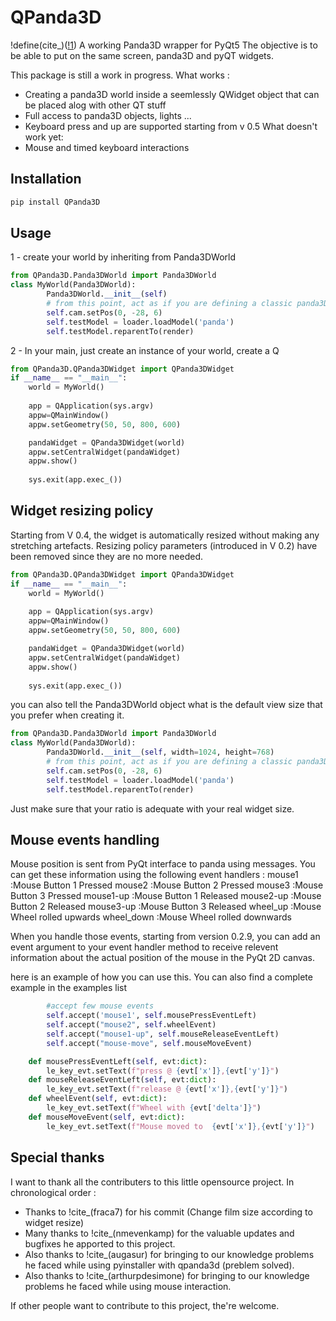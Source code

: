 
# QPanda3D
!define(cite_)([!1](https://github.com/!1))
A working Panda3D wrapper for PyQt5
The objective is to be able to put on the same screen, panda3D and pyQT widgets.

This package is still a work in progress.
What works :

- Creating a panda3D world inside a seemlessly QWidget object that can be placed alog with other QT stuff
- Full access to panda3D objects, lights ...
- Keyboard press and up are supported starting from v 0.5
What doesn't work yet:
- Mouse and timed keyboard interactions

## Installation

```bash
pip install QPanda3D
```

## Usage

1 - create your world by inheriting from Panda3DWorld

```python
from QPanda3D.Panda3DWorld import Panda3DWorld
class MyWorld(Panda3DWorld):
        Panda3DWorld.__init__(self)
        # from this point, act as if you are defining a classic panda3D environment
        self.cam.setPos(0, -28, 6)
        self.testModel = loader.loadModel('panda')
        self.testModel.reparentTo(render)
```

2 - In your main, just create an instance of your world, create a Q

```python
from QPanda3D.QPanda3DWidget import QPanda3DWidget
if __name__ == "__main__":
    world = MyWorld()
    
    app = QApplication(sys.argv)
    appw=QMainWindow()
    appw.setGeometry(50, 50, 800, 600)

    pandaWidget = QPanda3DWidget(world)
    appw.setCentralWidget(pandaWidget)
    appw.show()
    
    sys.exit(app.exec_())

```

## Widget resizing policy

Starting from V 0.4, the widget is automatically resized without making any stretching artefacts. Resizing policy parameters (introduced in V 0.2) have been removed since they are no more needed.

```python
from QPanda3D.QPanda3DWidget import QPanda3DWidget
if __name__ == "__main__":
    world = MyWorld()
    
    app = QApplication(sys.argv)
    appw=QMainWindow()
    appw.setGeometry(50, 50, 800, 600)

    pandaWidget = QPanda3DWidget(world)
    appw.setCentralWidget(pandaWidget)
    appw.show()
    
    sys.exit(app.exec_())

```

you can also tell the Panda3DWorld object what is the default view size that you prefer when creating it.

```python
from QPanda3D.Panda3DWorld import Panda3DWorld
class MyWorld(Panda3DWorld):
        Panda3DWorld.__init__(self, width=1024, height=768)
        # from this point, act as if you are defining a classic panda3D environment
        self.cam.setPos(0, -28, 6)
        self.testModel = loader.loadModel('panda')
        self.testModel.reparentTo(render)
```

Just make sure that your ratio is adequate with your real widget size.

## Mouse events handling
Mouse position is sent from PyQt interface to panda using messages. You can get these information using the following event handlers :
mouse1 :Mouse Button 1 Pressed
mouse2 :Mouse Button 2 Pressed
mouse3 :Mouse Button 3 Pressed
mouse1-up :Mouse Button 1 Released
mouse2-up :Mouse Button 2 Released
mouse3-up :Mouse Button 3 Released
wheel_up :Mouse Wheel rolled upwards
wheel_down :Mouse Wheel rolled downwards

When you handle those events, starting from version 0.2.9, you can add an event argument to your event handler method to receive relevent information about the actual position of the mouse in the PyQt 2D canvas.

here is an example of how you can use this. You can also find a complete example in the examples list

```python
        #accept few mouse events
        self.accept('mouse1', self.mousePressEventLeft)
        self.accept("mouse2", self.wheelEvent)
        self.accept("mouse1-up", self.mouseReleaseEventLeft)
        self.accept("mouse-move", self.mouseMoveEvent)

    def mousePressEventLeft(self, evt:dict):
        le_key_evt.setText(f"press @ {evt['x']},{evt['y']}")
    def mouseReleaseEventLeft(self, evt:dict):
        le_key_evt.setText(f"release @ {evt['x']},{evt['y']}")
    def wheelEvent(self, evt:dict):
        le_key_evt.setText(f"Wheel with {evt['delta']}")
    def mouseMoveEvent(self, evt:dict):
        le_key_evt.setText(f"Mouse moved to  {evt['x']},{evt['y']}")
```
## Special thanks

I want to thank all the contributers to this little opensource project.
In chronological order :

- Thanks to !cite_(fraca7) for his commit (Change film size according to widget resize)
- Many thanks to !cite_(nmevenkamp) for the valuable updates and bugfixes he apported to this project.
- Also thanks to !cite_(augasur) for bringing to our knowledge problems he faced while using pyinstaller with qpanda3d (preblem solved).
- Also thanks to !cite_(arthurpdesimone) for bringing to our knowledge problems he faced while using mouse interaction.

If other people want to contribute to this project, the're welcome.

